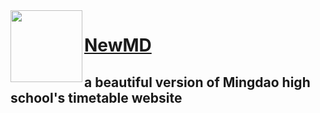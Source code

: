 <a href="https://newmd.eu.org">
  <img src="https://i.ibb.co/y0gKj29/logo512.png" align="left" width="115px"/>
</a>

# [NewMD](https://newmd.eu.org)

## a beautiful version of Mingdao high school's timetable website
